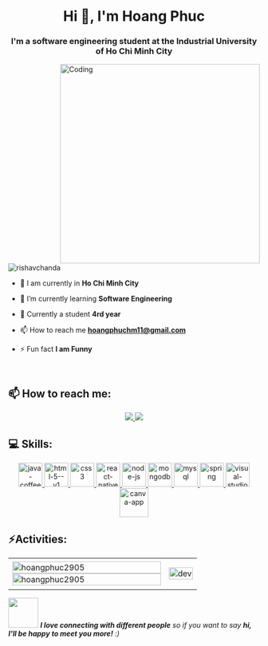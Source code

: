 <h1 align="center">Hi 👋, I'm Hoang Phuc</h1>
<h3 align="center">I'm a software engineering student at the Industrial University of Ho Chi Minh City</h3>

<img align="right" alt="Coding" width="400" src="https://cdn.dribbble.com/users/1162077/screenshots/3848914/programmer.gif">


<p align="left"> <img src="https://komarev.com/ghpvc/?username=hoangphuc2905&label=Profile%20views&color=0e75b6&style=flat" alt="rishavchanda" /> </p>

- 🔭 I am currently in **Ho Chi Minh City**

- 🌱 I’m currently learning **Software Engineering**

- 💬 Currently a student **4rd year**

- 📫 How to reach me **hoangphuchm11@gmail.com**

- ⚡ Fun fact **I am Funny**


<br />

## 📫 How to reach me:

<p align="center">
  <a href="https://www.facebook.com/profile.php?id=100075004677646" alt="Facebook">
    <img src="https://img.icons8.com/fluent/48/000000/facebook-new.png" target="_blank" />
  </a> 
  <a href="https://github.com/hoangphuc2905" alt="Github">
    <img src="https://img.icons8.com/fluent/48/000000/github.png"/>
  </a> 
</p>

## 💻 Skills:
<p align="center">
  <a href="https://www.java.com/en/" target="_blank">
    <img width="48" height="48" src="https://img.icons8.com/fluency/48/java-coffee-cup-logo.png" alt="java-coffee-cup-logo"/>
  </a>
  <a href="https://developer.mozilla.org/en-US/docs/Web/HTML" target="_blank">
    <img width="48" height="48" src="https://img.icons8.com/color/48/html-5--v1.png" alt="html-5--v1"/>
  </a>
  <a href="https://developer.mozilla.org/en-US/docs/Web/CSS" target="_blank">
    <img width="48" height="48" src="https://img.icons8.com/fluency/48/css3.png" alt="css3"/>
  </a>
  <a href="https://reactjs.org/" target="_blank">
    <img width="48" height="48" src="https://img.icons8.com/color/48/react-native.png" alt="react-native"/>
  </a>
  <a href="https://nodejs.org/" target="_blank">
    <img width="48" height="48" src="https://img.icons8.com/fluency/48/node-js.png" alt="node-js"/>
  </a>
  <a href="https://www.mongodb.com/" target="_blank">
    <img width="48" height="48" src="https://img.icons8.com/color/48/mongodb.png" alt="mongodb"/>
  </a>
  <a href="https://www.mysql.com/" target="_blank">
    <img width="48" height="48" src="https://img.icons8.com/fluency/48/mysql.png" alt="mysql"/>
  </a>
  <a href="https://spring.io/" target="_blank">
    <img width="48" height="48" src="https://img.icons8.com/fluency/48/spring.png" alt="spring"/>
  </a>
  <a href="https://code.visualstudio.com/" target="_blank">
    <img width="48" height="48" src="https://img.icons8.com/fluency/48/visual-studio-code-2019.png" alt="visual-studio-code-2019"/>
  </a>
  <a href="https://www.canva.com/" target="_blank">
    <img width="58" height="58" src="https://img.icons8.com/clouds/100/canva-app.png" alt="canva-app"/>
  </a>
</p>






## ⚡Activities:

<table style="width:100%;">
  <tr>
    <td>
      <img src="https://github-readme-stats.vercel.app/api/top-langs/?username=hoangphuc2905&bg_color=FFFFFF00&text_color=179fa3&layout=compact&hide=CSS&langs_count=10&custom_title=Top%20ngôn%20ngữ%20được%20dùng" alt="hoangphuc2905" width="100%"/>
      <img src="https://github-readme-stats.vercel.app/api?username=hoangphuc2905&bg_color=FFFFFF&text_color=179fa3&title_color=FF5733&icon_color=FFC300&show_icons=true&count_private=true&include_all_commits=true&hide_rank=true&custom_title=Hoạt%20động%20trên%20Github" alt="hoangphuc2905" width="100%"/>
    </td>
    <td>
      <p align="center"> 
        <img src="https://cdn.dribbble.com/users/1059583/screenshots/4171367/coding-freak.gif" alt="dev" width="100%"/>
      </p>
    </td>
  </tr>
</table>

<img src="https://media.giphy.com/media/LnQjpWaON8nhr21vNW/giphy.gif" width="60"> <em><b>I love connecting with different people</b> so if you want to say <b>hi, I'll be happy to meet you more!</b> :)</em>





